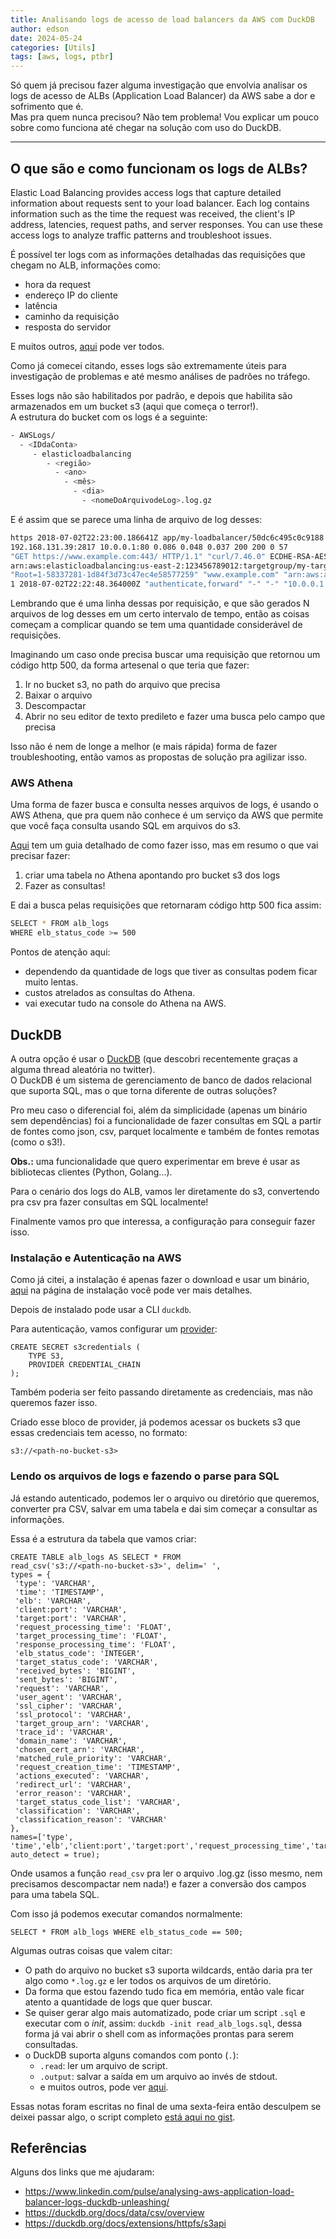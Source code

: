 ```yaml
---
title: Analisando logs de acesso de load balancers da AWS com DuckDB
author: edson
date: 2024-05-24
categories: [Utils]
tags: [aws, logs, ptbr]
---
```


Só quem já precisou fazer alguma investigação que envolvia analisar os logs de acesso de ALBs (Application Load Balancer) da AWS sabe a dor e sofrimento que é.   
Mas pra quem nunca precisou? Não tem problema! Vou explicar um pouco sobre como funciona até chegar na solução com uso do DuckDB.

---

## O que são e como funcionam os logs de ALBs?
Elastic Load Balancing provides access logs that capture detailed information about requests sent to your load balancer. Each log contains information such as the time the request was received, the client's IP address, latencies, request paths, and server responses. You can use these access logs to analyze traffic patterns and troubleshoot issues.

É possível ter logs com as informações detalhadas das requisições que chegam no ALB, informações como:
* hora da request
* endereço IP do cliente
* latência
* caminho da requisição
* resposta do servidor

E muitos outros, [aqui](https://docs.aws.amazon.com/elasticloadbalancing/latest/application/load-balancer-access-logs.html#access-log-entry-syntax) pode ver todos.

Como já comecei citando, esses logs são extremamente úteis para investigação de problemas e até mesmo análises de padrões no tráfego.

Esses logs não são habilitados por padrão, e depois que habilita são armazenados em um bucket s3 (aqui que começa o terror!).    
A estrutura do bucket com os logs é a seguinte:
```bash
- AWSLogs/
  - <IDdaConta>
     - elasticloadbalancing
        - <região>
          - <ano>
            - <mês>
              - <dia>
                - <nomeDoArquivodeLog>.log.gz
```

E é assim que se parece uma linha de arquivo de log desses:

```bash
https 2018-07-02T22:23:00.186641Z app/my-loadbalancer/50dc6c495c0c9188 
192.168.131.39:2817 10.0.0.1:80 0.086 0.048 0.037 200 200 0 57 
"GET https://www.example.com:443/ HTTP/1.1" "curl/7.46.0" ECDHE-RSA-AES128-GCM-SHA256 TLSv1.2 
arn:aws:elasticloadbalancing:us-east-2:123456789012:targetgroup/my-targets/73e2d6bc24d8a067
"Root=1-58337281-1d84f3d73c47ec4e58577259" "www.example.com" "arn:aws:acm:us-east-2:123456789012:certificate/12345678-1234-1234-1234-123456789012"
1 2018-07-02T22:22:48.364000Z "authenticate,forward" "-" "-" "10.0.0.1:80" "200" "-" "-"
```

Lembrando que é uma linha dessas por requisição, e que são gerados N arquivos de log desses em um certo intervalo de tempo, então as coisas começam a complicar quando se tem uma quantidade considerável de requisições.

Imaginando um caso onde precisa buscar uma requisição que retornou um código http 500, da forma artesenal o que teria que fazer:
1. Ir no bucket s3, no path do arquivo que precisa
2. Baixar o arquivo
3. Descompactar
4. Abrir no seu editor de texto predileto e fazer uma busca pelo campo que precisa

Isso não é nem de longe a melhor (e mais rápida) forma de fazer troubleshooting, então vamos as propostas de solução pra agilizar isso.

### AWS Athena
Uma forma de fazer busca e consulta nesses arquivos de logs, é usando o AWS Athena, que pra quem não conhece é um serviço da AWS que permite que você faça consulta usando SQL em arquivos do s3.

[Aqui](https://docs.aws.amazon.com/athena/latest/ug/application-load-balancer-logs.html) tem um guia detalhado de como fazer isso, mas em resumo o que vai precisar fazer:
1. criar uma tabela no Athena apontando pro bucket s3 dos logs
2. Fazer as consultas!

E dai a busca pelas requisições que retornaram código http 500 fica assim:
```bash
SELECT * FROM alb_logs
WHERE elb_status_code >= 500
```

Pontos de atenção aqui:
* dependendo da quantidade de logs que tiver as consultas podem ficar muito lentas.
* custos atrelados as consultas do Athena.
* vai executar tudo na console do Athena na AWS.

## DuckDB

A outra opção é usar o [DuckDB](https://duckdb.org/why_duckdb) (que descobri recentemente graças a alguma thread aleatória no twitter).    
O DuckDB é um sistema de gerenciamento de banco de dados relacional que suporta SQL, mas o que torna diferente de outras soluções?
 
Pro meu caso o diferencial foi, além da simplicidade (apenas um binário sem dependências) foi a funcionalidade de fazer consultas em SQL a partir de fontes como json, csv, parquet localmente e também de fontes remotas (como o s3!).

**Obs.:** uma funcionalidade que quero experimentar em breve é usar as bibliotecas clientes (Python, Golang...).

Para o cenário dos logs do ALB, vamos ler diretamente do s3, convertendo pra csv pra fazer consultas em SQL localmente!

Finalmente vamos pro que interessa, a configuração para conseguir fazer isso.

### Instalação e Autenticação na AWS

Como já citei, a instalação é apenas fazer o download e usar um binário, [aqui](https://duckdb.org/docs/installation/index?version=stable&environment=cli&platform=linux&download_method=package_manager) na página de instalação você pode ver mais detalhes.

Depois de instalado pode usar a CLI `duckdb`.

Para autenticação, vamos configurar um [provider](https://duckdb.org/docs/extensions/httpfs/s3api#config-provider):

```
CREATE SECRET s3credentials (
    TYPE S3,
    PROVIDER CREDENTIAL_CHAIN
);
```
Também poderia ser feito passando diretamente as credenciais, mas não queremos fazer isso.

Criado esse bloco de provider, já podemos acessar os buckets s3 que essas credenciais tem acesso, no formato:
```
s3://<path-no-bucket-s3>
```

### Lendo os arquivos de logs e fazendo o parse para SQL

Já estando autenticado, podemos ler o arquivo ou diretório que queremos, converter pra CSV, salvar em uma tabela e dai sim começar a consultar as informações.

Essa é a estrutura da tabela que vamos criar:
```
CREATE TABLE alb_logs AS SELECT * FROM 
read_csv('s3://<path-no-bucket-s3>', delim=' ',
types = {
 'type': 'VARCHAR',
 'time': 'TIMESTAMP',
 'elb': 'VARCHAR',
 'client:port': 'VARCHAR',
 'target:port': 'VARCHAR',
 'request_processing_time': 'FLOAT',
 'target_processing_time': 'FLOAT',
 'response_processing_time': 'FLOAT',
 'elb_status_code': 'INTEGER',
 'target_status_code': 'VARCHAR',
 'received_bytes': 'BIGINT',
 'sent_bytes': 'BIGINT',
 'request': 'VARCHAR',
 'user_agent': 'VARCHAR',
 'ssl_cipher': 'VARCHAR',
 'ssl_protocol': 'VARCHAR',
 'target_group_arn': 'VARCHAR',
 'trace_id': 'VARCHAR',
 'domain_name': 'VARCHAR',
 'chosen_cert_arn': 'VARCHAR',
 'matched_rule_priority': 'VARCHAR',
 'request_creation_time': 'TIMESTAMP',
 'actions_executed': 'VARCHAR',
 'redirect_url': 'VARCHAR',
 'error_reason': 'VARCHAR',
 'target_status_code_list': 'VARCHAR',
 'classification': 'VARCHAR',
 'classification_reason': 'VARCHAR'
},
names=['type', 'time','elb','client:port','target:port','request_processing_time','target_processing_time','response_processing_time','elb_status_code','target_status_code','received_bytes','sent_bytes','request','user_agent','ssl_cipher','ssl_protocol','target_group_arn','trace_id','domain_name','chosen_cert_arn','matched_rule_priority','request_creation_time','actions_executed','redirect_url','error_reason','target_status_code_list','classification','classification_reason'],
auto_detect = true);
```
Onde usamos a função `read_csv` pra ler o arquivo .log.gz (isso mesmo, nem precisamos descompactar nem nada!) e fazer a conversão dos campos para uma tabela SQL.

Com isso já podemos executar comandos normalmente:

```
SELECT * FROM alb_logs WHERE elb_status_code == 500;
```

Algumas outras coisas que valem citar:
* O path do arquivo no bucket s3 suporta wildcards, então daria pra ter algo como `*.log.gz` e ler todos os arquivos de um diretório.
* Da forma que estou fazendo tudo fica em memória, então vale ficar atento a quantidade de logs que quer buscar.
* Se quiser gerar algo mais automatizado, pode criar um script `.sql` e executar com o *init*, assim: `duckdb -init read_alb_logs.sql`, dessa forma já vai abrir o shell com as informações prontas para serem consultadas.
* o DuckDB suporta alguns comandos com ponto (`.`): 
  * `.read`: ler um arquivo de script.
  * `.output`: salvar a saída em um arquivo ao invés de stdout. 
  * e muitos outros, pode ver [aqui](https://duckdb.org/docs/api/cli/overview#dot-commands).

Essas notas foram escritas no final de uma sexta-feira então desculpem se deixei passar algo, o script completo [está aqui no gist](https://gist.github.com/edsoncelio/93ce840c923677a7563f3462fdda77ed).


## Referências

Alguns dos links que me ajudaram:
* https://www.linkedin.com/pulse/analysing-aws-application-load-balancer-logs-duckdb-unleashing/
* https://duckdb.org/docs/data/csv/overview
* https://duckdb.org/docs/extensions/httpfs/s3api




